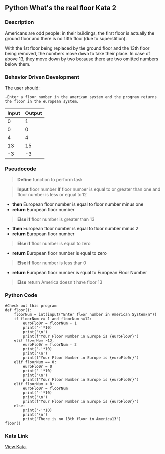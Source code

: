 ## Python What's the real floor Kata 2

### Description
Americans are odd people: in their buildings, the first floor is actually the ground floor and there is no 13th floor (due to superstition).

With the 1st floor being replaced by the ground floor and the 13th floor being removed, the numbers move down to take their place. In case of above 13, they move down by two because there are two omitted numbers below them.

### Behavior Driven Development
The user should:

    -Enter a floor number in the american system and the program returns the floor in the european system.

| Input   |  Output      |
| --------| --------|
|    0    |    1    |
|    0    |    0    |
|    4    |    4    |
|    13   |    15   |
|    -3   |    -3   |

### Pseudocode

> **Define** function to perform task

> **Input** floor number
> **If** floor number is equal to or greater than one and floor number is less or equal to 12
- **then** European floor number is equal to floor number minus one
- **return** European floor number
> **Else if** floor number is greater than 13
- **then** European floor number is equal to floor number minus 2
- **return** European floor number
> **Else if** floor number is equal to zero
- **return** European floor number is equal to zero
> **Else if** floor number is less than 0
- **return** European floor number is equal to European Floor Number
> **Else** return America doesn't have floor 13

### Python Code

```text
#Check out this program
def floor():
    floorNum = int(input("Enter floor number in American System\n"))
    if floorNum >= 1 and floorNum <=12:
        euroFlo0r = floorNum - 1
        print('-'*10)
        print('\n')
        print(f"Your Floor Number in Europe is {euroFlo0r}")
    elif floorNum >13:
        euroFlo0r = floorNum - 2 
        print('-'*10)
        print('\n')
        print(f"Your Floor Number in Europe is {euroFlo0r}")
    elif floorNum == 0:
        euroFlo0r = 0
        print('-'*10)
        print('\n')
        print(f"Your Floor Number in Europe is {euroFlo0r}")
    elif floorNum < 0:
        euroFlo0r = floorNum
        print('-'*10)
        print('\n')
        print(f"Your Floor Number in Europe is {euroFlo0r}")
    else:
        print('-'*10)
        print('\n')
        print("There is no 13th floor in America13")
floor()
```
### Kata Link
[View Kata](https://www.codewars.com/kata/574b3b1599d8f897470018f6).
